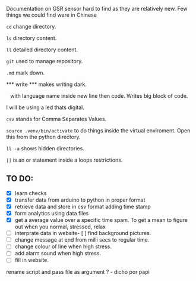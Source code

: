 Documentation on GSR sensor hard to find as they are relatively new. Few things we could find were in Chinese

`cd` change directory.

`ls` directory content.

`ll` detailed directory content.

`git` used to manage repository.

`.md` mark down.

*** write *** makes writing dark.


``` ``` with language name inside new line then code. Writes big block of code.

I will be using a led thats digital.

`csv` stands for Comma Separates Values.

`source .venv/bin/activate` to do things inside the virtual enviroment. Open this from the python directory.

`ll -a`  shows hidden directories.

`||` is an or statement inside a loops restrictions.



## TO DO:
- [X] learn checks
- [X] transfer data from arduino to python in proper format
- [X] retrieve data and store in csv format adding time stamp
- [X] form analytics using data files
- [X] get a average value over a specific time spam. To get a mean to figure out when you normal, stressed, relax
- [ ] interprate data in website- [ ] find background pictures.
- [ ] change message at end from milli secs to regular time.
- [ ] change colour of line when high stress.
- [ ] add alarm sound when high stress.
- [ ] fill in website.
 
rename script and pass file as argument ? - dicho por papi
